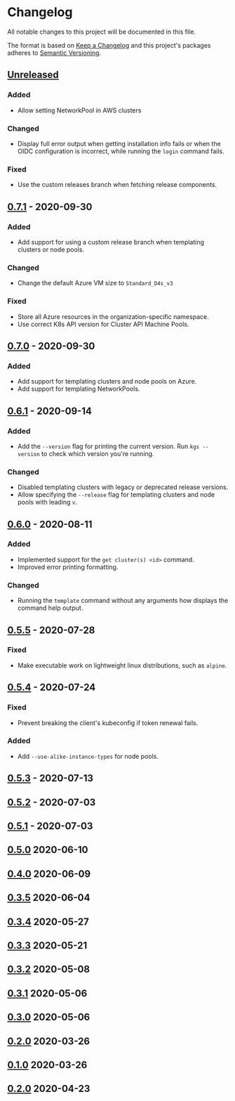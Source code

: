# Changelog

All notable changes to this project will be documented in this file.

The format is based on [Keep a Changelog](http://keepachangelog.com/en/1.0.0/)
and this project's packages adheres to [Semantic Versioning](http://semver.org/spec/v2.0.0.html).

## [Unreleased]

### Added
- Allow setting NetworkPool in AWS clusters

### Changed
- Display full error output when getting installation info fails or when the OIDC configuration is incorrect, while running the `login` command fails.

### Fixed
- Use the custom releases branch when fetching release components.

## [0.7.1] - 2020-09-30

### Added
- Add support for using a custom release branch when templating clusters or node pools.

### Changed
- Change the default Azure VM size to `Standard_D4s_v3`

### Fixed
- Store all Azure resources in the organization-specific namespace.
- Use correct K8s API version for Cluster API Machine Pools.

## [0.7.0] - 2020-09-30

### Added
- Add support for templating clusters and node pools on Azure.
- Add support for templating NetworkPools.

## [0.6.1] - 2020-09-14

### Added
- Add the `--version` flag for printing the current version. Run `kgs --version` to check which version you're running.

### Changed
- Disabled templating clusters with legacy or deprecated release versions.
- Allow specifying the `--release` flag for templating clusters and node pools with leading `v`.

## [0.6.0] - 2020-08-11

### Added
- Implemented support for the `get cluster(s) <id>` command.
- Improved error printing formatting.

### Changed
- Running the `template` command without any arguments how displays the command help output.

## [0.5.5] - 2020-07-28

### Fixed
- Make executable work on lightweight linux distributions, such as `alpine`.

## [0.5.4] - 2020-07-24

### Fixed
- Prevent breaking the client's kubeconfig if token renewal fails.

### Added
- Add `--use-alike-instance-types` for node pools.

## [0.5.3] - 2020-07-13

## [0.5.2] - 2020-07-03

## [0.5.1] - 2020-07-03


## [0.5.0] 2020-06-10


## [0.4.0] 2020-06-09


## [0.3.5] 2020-06-04


## [0.3.4] 2020-05-27


## [0.3.3] 2020-05-21


## [0.3.2] 2020-05-08


## [0.3.1] 2020-05-06


## [0.3.0] 2020-05-06


## [0.2.0] 2020-03-26


## [0.1.0] 2020-03-26


## [0.2.0] 2020-04-23


[Unreleased]: https://github.com/giantswarm/kubectl-gs/compare/v0.7.1...HEAD
[0.7.1]: https://github.com/giantswarm/kubectl-gs/compare/v0.7.0...v0.7.1
[0.7.0]: https://github.com/giantswarm/kubectl-gs/compare/v0.6.1...v0.7.0
[0.6.1]: https://github.com/giantswarm/kubectl-gs/compare/v0.6.0...v0.6.1
[0.6.0]: https://github.com/giantswarm/kubectl-gs/compare/v0.5.5...v0.6.0
[0.5.5]: https://github.com/giantswarm/kubectl-gs/compare/v0.5.4...v0.5.5
[0.5.4]: https://github.com/giantswarm/kubectl-gs/compare/v0.5.3...v0.5.4
[0.5.3]: https://github.com/giantswarm/kubectl-gs/compare/v0.5.2...v0.5.3
[0.5.2]: https://github.com/giantswarm/kubectl-gs/compare/v0.5.1...v0.5.2
[0.5.1]: https://github.com/giantswarm/kubectl-gs/compare/v0.5.0...v0.5.1
[0.5.0]: https://github.com/giantswarm/kubectl-gs/compare/v0.4.0...v0.5.0
[0.4.0]: https://github.com/giantswarm/kubectl-gs/compare/v0.3.5...v0.4.0
[0.3.5]: https://github.com/giantswarm/kubectl-gs/compare/v0.3.4...v0.3.5
[0.3.4]: https://github.com/giantswarm/kubectl-gs/compare/v0.3.3...v0.3.4
[0.3.3]: https://github.com/giantswarm/kubectl-gs/compare/v0.3.2...v0.3.3
[0.3.2]: https://github.com/giantswarm/kubectl-gs/compare/v0.3.1...v0.3.2
[0.3.1]: https://github.com/giantswarm/kubectl-gs/compare/v0.3.0...v0.3.1
[0.3.0]: https://github.com/giantswarm/kubectl-gs/compare/v0.2.0...v0.3.0
[0.2.0]: https://github.com/giantswarm/kubectl-gs/compare/v0.1.0...v0.2.0
[0.1.0]: https://github.com/giantswarm/kubectl-gs/releases/tag/v0.1.0
